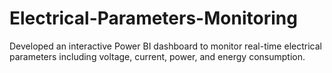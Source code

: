 # Electrical-Parameters-Monitoring
Developed an interactive Power BI dashboard to monitor real-time electrical parameters including voltage, current, power, and energy consumption. 
